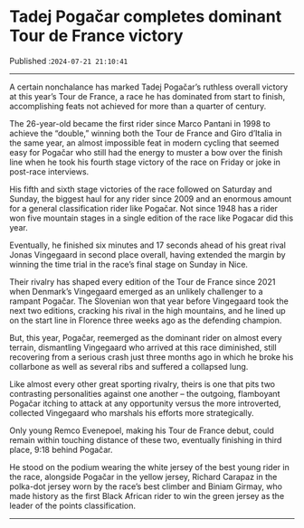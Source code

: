 # Tadej Pogačar completes dominant Tour de France victory

Published :`2024-07-21 21:10:41`

---

A certain nonchalance has marked Tadej Pogačar’s ruthless overall victory at this year’s Tour de France, a race he has dominated from start to finish, accomplishing feats not achieved for more than a quarter of century.

The 26-year-old became the first rider since Marco Pantani in 1998 to achieve the “double,” winning both the Tour de France and Giro d’Italia in the same year, an almost impossible feat in modern cycling  that seemed easy for Pogačar who still had the energy to muster a bow over the finish line when he took his fourth stage victory of the race on Friday or joke in post-race interviews.

His fifth and sixth stage victories of the race followed on Saturday and Sunday, the biggest haul for any rider since 2009 and an enormous amount for a general classification rider like Pogačar. Not since 1948 has a rider won five mountain stages in a single edition of the race like Pogacar did this year.

Eventually, he finished six minutes and 17 seconds ahead of his great rival Jonas Vingegaard in second place overall, having extended the margin by winning the time trial in the race’s final stage on Sunday in Nice.

Their rivalry has shaped every edition of the Tour de France since 2021 when Denmark’s Vingegaard emerged as an unlikely challenger to a rampant Pogačar. The Slovenian won that year before Vingegaard took the next two editions, cracking his rival in the high mountains, and he lined up on the start line in Florence three weeks ago as the defending champion.

But, this year, Pogačar, reemerged as the dominant rider on almost every terrain, dismantling Vingegaard who arrived at this race diminished, still recovering from a serious crash just three months ago in which he broke his collarbone as well as several ribs and suffered a collapsed lung.

Like almost every other great sporting rivalry, theirs is one that pits two contrasting personalities against one another – the outgoing, flamboyant Pogačar itching to attack at any opportunity versus the more introverted, collected Vingegaard who marshals his efforts more strategically.

Only young Remco Evenepoel, making his Tour de France debut, could remain within touching distance of these two, eventually finishing in third place, 9:18 behind Pogačar.

He stood on the podium wearing the white jersey of the best young rider in the race, alongside Pogačar in the yellow jersey, Richard Carapaz in the polka-dot jersey worn by the race’s best climber and Biniam Girmay, who made history as the first Black African rider to win the green jersey as the leader of the points classification.

---

